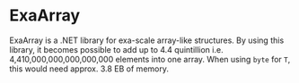 # ExaArray
ExaArray is a .NET library for exa-scale array-like structures. By using this library, it becomes possible to
add up to 4.4 quintillion i.e. 4,410,000,000,000,000,000 elements into one array. When using `byte` for `T`,
this would need approx. 3.8 EB of memory.